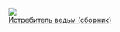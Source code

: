 ![](/books/sf_fantasy/Гжегож%20Бабула/Истребитель%20ведьм%20(сборник).jpg)  
[Истребитель ведьм (сборник)](/books/sf_fantasy/Гжегож%20Бабула/Истребитель%20ведьм%20(сборник))
